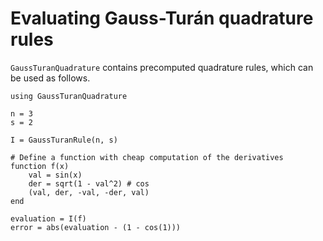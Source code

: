 # Evaluating Gauss-Turán quadrature rules

`GaussTuranQuadrature` contains precomputed quadrature rules, which can be used as follows.

```@example 1
using GaussTuranQuadrature

n = 3
s = 2

I = GaussTuranRule(n, s)
```

```@example 1
# Define a function with cheap computation of the derivatives
function f(x)
    val = sin(x)
    der = sqrt(1 - val^2) # cos
    (val, der, -val, -der, val)
end

evaluation = I(f)
error = abs(evaluation - (1 - cos(1)))
```
